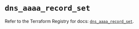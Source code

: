 # `dns_aaaa_record_set`

Refer to the Terraform Registry for docs: [`dns_aaaa_record_set`](https://registry.terraform.io/providers/hashicorp/dns/3.4.3/docs/resources/aaaa_record_set).
